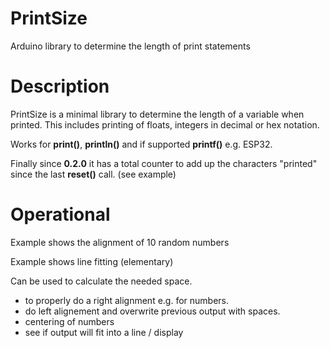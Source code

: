 # PrintSize

Arduino library to determine the length of print statements

# Description

PrintSize is a minimal library to determine the length of a variable when printed.
This includes printing of floats, integers in decimal or hex notation.

Works for  **print()**, **println()** and if supported **printf()** e.g. ESP32.

Finally since **0.2.0** it has a total counter to add up the characters "printed" since
the last **reset()** call. (see example)

# Operational

Example shows the alignment of 10 random numbers

Example shows line fitting (elementary)

Can be used to calculate the needed space.
 - to properly do a right alignment e.g. for numbers. 
 - do left alignement and overwrite previous output with spaces.
 - centering of numbers
 - see if output will fit into a line / display
